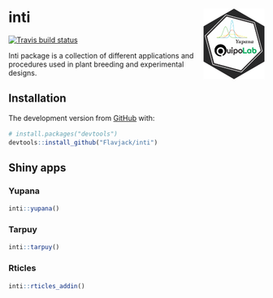 
<!-- README.md is generated from README.Rmd. Please edit that file -->

# inti <img src="man/figures/logo.png" align="right" alt="" width="120" />

<!-- badges: start -->

[![Travis build
status](https://travis-ci.org/Flavjack/inti.svg?branch=master)](https://travis-ci.org/Flavjack/inti)
<!-- badges: end -->

Inti package is a collection of different applications and procedures
used in plant breeding and experimental designs.

## Installation

<!-- You can install the released version of inti from [CRAN](https://CRAN.R-project.org) with: -->

<!-- ``` r -->

<!-- install.packages("inti") -->

<!-- ``` -->

The development version from [GitHub](https://github.com/Flavjack/inti)
with:

``` r
# install.packages("devtools")
devtools::install_github("Flavjack/inti")
```

## Shiny apps

### Yupana

``` r
inti::yupana()
```

### Tarpuy

``` r
inti::tarpuy()
```

### Rticles

``` r
inti::rticles_addin()
```
